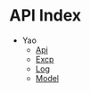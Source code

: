 API Index
=========

* Yao
    * [Api](Yao-Api.md)
    * [Excp](Yao-Excp.md)
    * [Log](Yao-Log.md)
    * [Model](Yao-Model.md)


